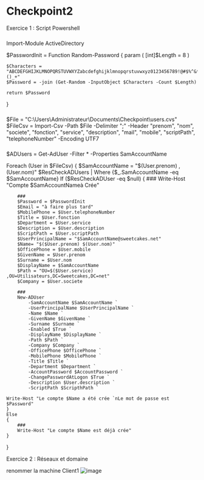 # Checkpoint2

Exercice 1 : Script Powershell
###
Import-Module ActiveDirectory

$PasswordInit = Function Random-Password {
    param (
        [int]$Length = 8
        )

    $Characters = "ABCDEFGHIJKLMNOPQRSTUVWXYZabcdefghijklmnopqrstuvwxyz0123456789!@#$%^&*()_+"
    $Password = -join (Get-Random -InputObject $Characters -Count $Length)

    return $Password
}

###
$File = "C:\Users\Administrateur\Documents\Checkpoint\users.cvs"
$FileCsv = Import-Csv -Path $File -Delimiter ";" -Header "prenom", "nom", "societe", "fonction", "service", "description", "mail", "mobile", "scriptPath", "telephoneNumber" -Encoding UTF7

###
$ADUsers = Get-AdUser -Filter * -Properties SamAccountName

Foreach (User in $FileCsv)
{
    $SamAccountName = "$(User.prenom) , $($User.nom)"
    $ResCheckADUsers | Where {$_.SamAccountName -eq $SamAccountName}
    If ($ResCheckADUser -eq $null)
    {
        ###
        Write-Host "Compte $SamAccountNameà Crée"

        ###
        $Password = $PasswordInit
        $Email = "à faire plus tard"
        $MobilePhone = $User.telephoneNumber
        $Title = $User.fonction
        $Department = $User.service
        $Description = $User.description
        $ScriptPath = $User.scriptPath
        $UserPrincipalName = "$SamAccountName@sweetcakes.net"
        $Name= "$($User.prenom) $(User.nom)"
        $OfficePhone = $User.mobile
        $GivenName = $User.prenom
        $Surname = $User.nom
        $DisplayName = $SamAccountName
        $Path = "OU=$($User.service) ,OU=Utilisateurs,DC=Sweetcakes,DC=net"
        $Company = $User.societe

        ###
        New-ADUser
            -SamAccountName $SamAccountName `
            -UserPrincipalName $UserPrincipalName `
            -Name $Name `
            -GivenName $GivenName `
            -Surname $Surname `
            -Enabled $True `
            -DisplayName $DisplayName `
            -Path $Path `
            -Company $Company `
            -OfficePhone $OfficePhone `
            -MobilePhone $MobilePhone `
            -Title $Title `
            -Department $Department `
            -AccountPassword $AccountPassword `
            -ChangePasswordAtLogon $True `
            -Description $User.description `
            -ScriptPath $ScripthPath `

    Write-Host "Le compte $Name a été crée `nLe mot de passe est $Password"
    }
    Else
    {
        ###
        Write-Host "Le compte $Name est déjà crée"
    }
}


Exercice 2 : Réseaux et domaine

renommer la machine Client1
![image](https://github.com/JuJuIHM/Checkpoint2/assets/137881830/db869974-4d5c-4ec1-bf1e-2aed926b8789)

